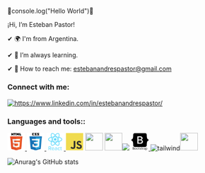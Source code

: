 🎇console.log("Hello World")🎇

¡Hi, I’m Esteban Pastor!

✔ 🌍 I'm from Argentina. 

✔ 🌱 I’m always learning.

✔ 🧠 How to reach me: estebanandrespastor@gmail.com

<h3 align="left">Connect with me:</h3>
<p align="left">

<a href="https://www.linkedin.com/in/estebanandrespastor/" target="_blank"><img align="center" src="https://raw.githubusercontent.com/rahuldkjain/github-profile-readme-generator/master/src/images/icons/Social/linked-in-alt.svg" alt="https://www.linkedin.com/in/estebanandrespastor/" height="30" width="40" /></a>
</p>

<h3 align="left">Languages and tools::</h3>

<p align="left"> <a href="https://www.w3.org/html/" target="_blank"> <img src="https://raw.githubusercontent.com/devicons/devicon/master/icons/html5/html5-original-wordmark.svg" alt="html5" width="40" height="40"/><a href="https://www.w3schools.com/css/" target="_blank" rel="noreferrer"> <img src="https://raw.githubusercontent.com/devicons/devicon/master/icons/css3/css3-original-wordmark.svg" alt="css3" width="40" height="40"/> </a>  </a> <a href="https://developer.mozilla.org/en-US/docs/Web/JavaScript" target="_blank" rel="noreferrrer"></a> <a href="https://reactjs.org/" target="_blank" rel="noreferrer"> <img src="https://raw.githubusercontent.com/devicons/devicon/master/icons/react/react-original-wordmark.svg" alt="react" width="40" height="40"/> </a> <img src="https://raw.githubusercontent.com/devicons/devicon/master/icons/javascript/javascript-original.svg" alt="javascript" width="40" height="40"/>  <a><img src="https://cdn.jsdelivr.net/gh/devicons/devicon/icons/typescript/typescript-original.svg"  width="40" height="40" /><a/> <a><img src="https://cdn.jsdelivr.net/gh/devicons/devicon/icons/mysql/mysql-original-wordmark.svg"  width="40" height="40" /><a/><a><img src="https://cdn.jsdelivr.net/gh/devicons/devicon/icons/redux/redux-original.svg" width="40 height="40" /> <a/> <a href="https://getbootstrap.com" target="_blank" rel="noreferrer"> <img src="https://raw.githubusercontent.com/devicons/devicon/master/icons/bootstrap/bootstrap-plain-wordmark.svg" alt="bootstrap" width="40" height="40"/> </a> <a><img src="https://cdn.jsdelivr.net/gh/devicons/devicon/icons/tailwindcss/tailwindcss-plain.svg" alt="tailwind" width="40" height="40"/></a><a><img src="https://cdn.jsdelivr.net/gh/devicons/devicon/icons/mongodb/mongodb-original-wordmark.svg" width="40" height="40"/></a> </p> 
         
         
          


![Anurag's GitHub stats](https://github-readme-stats.vercel.app/api?username=estebanpastor&show_icons=true&theme=dracula)





